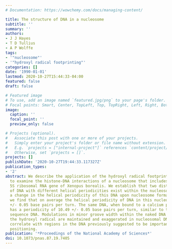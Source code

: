```yaml
---
# Documentation: https://wowchemy.com/docs/managing-content/

title: The structure of DNA in a nucleosome
subtitle: ''
summary: ''
authors:
- J J Hayes
- T D Tullius
- A P Wolffe
tags:
- '"nucleosome"'
- '"hydroxyl radical footprinting"'
categories: []
date: '1990-01-01'
lastmod: 2020-10-27T15:44:33-04:00
featured: false
draft: false

# Featured image
# To use, add an image named `featured.jpg/png` to your page's folder.
# Focal points: Smart, Center, TopLeft, Top, TopRight, Left, Right, BottomLeft, Bottom, BottomRight.
image:
  caption: ''
  focal_point: ''
  preview_only: false

# Projects (optional).
#   Associate this post with one or more of your projects.
#   Simply enter your project's folder or file name without extension.
#   E.g. `projects = ["internal-project"]` references `content/project/deep-learning/index.md`.
#   Otherwise, set `projects = []`.
projects: []
publishDate: '2020-10-27T19:44:33.117327Z'
publication_types:
- '2'
abstract: We describe the application of the hydroxyl radical footprinting technique
  to examine the histone-DNA interactions of a nucleosome that includes part of the
  5S ribosomal RNA gene of Xenopus borealis. We establish that two distinct regions
  of DNA with different helical periodicities exist within the nucleosome and demonstrate
  a change in the helical periodicity of this DNA upon nucleosome formation. In particular,
  we find that on average the helical periodicity of DNA in this nucleosome is 10.18
  +/- 0.05 base pairs per turn. The same DNA, when bound to a calcium phosphate surface,
  has a periodicity of 10.49 +/- 0.05 base pairs per turn, similar to that of random
  sequence DNA. Modulations in minor groove width within the naked DNA detected by
  the hydroxyl radical are maintained and exaggerated in nucleosomal DNA. These features
  correlate with regions in the DNA previously suggested to be important for nucleosome
  positioning.
publication: '*Proceedings of the National Academy of Sciences*'
doi: 10.1073/pnas.87.19.7405
---
```

